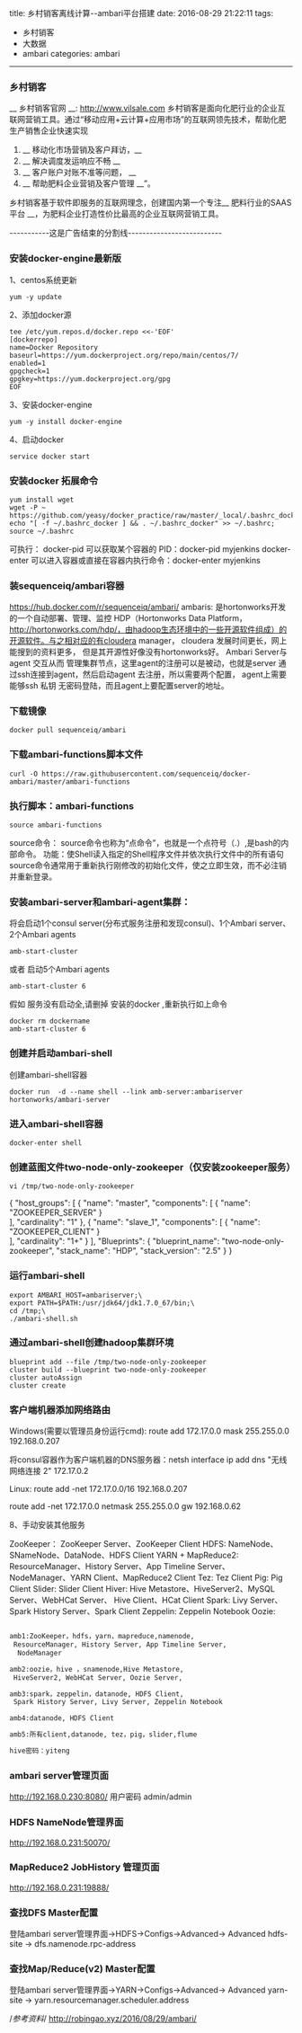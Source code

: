 title: 乡村销客离线计算--ambari平台搭建
date: 2016-08-29 21:22:11
tags:
- 乡村销客
- 大数据
- ambari
categories: ambari
---

### 乡村销客
__ 乡村销客官网 __: http://www.vilsale.com 
乡村销客是面向化肥行业的企业互联网营销工具。通过“移动应用+云计算+应用市场”的互联网领先技术，帮助化肥生产销售企业快速实现  
<!-- more -->
1. __ 移动化市场营销及客户拜访，__  
1. __ 解决调度发运响应不畅  __  
1. __ 客户账户对账不准等问题， __  
1. __ 帮助肥料企业营销及客户管理 __”。 

乡村销客基于软件即服务的互联网理念，创建国内第一个专注__ 肥料行业的SAAS平台 __，为肥料企业打造性价比最高的企业互联网营销工具。
 
-----------这是广告结束的分割线--------------------------

###  安装docker-engine最新版
1、centos系统更新

	yum -y update
2、添加docker源

	tee /etc/yum.repos.d/docker.repo <<-'EOF'
	[dockerrepo]
	name=Docker Repository
	baseurl=https://yum.dockerproject.org/repo/main/centos/7/
	enabled=1
	gpgcheck=1
	gpgkey=https://yum.dockerproject.org/gpg
	EOF
3、安装docker-engine

	yum -y install docker-engine
4、启动docker

	service docker start

### 安装docker 拓展命令

	yum install wget
	wget -P ~ https://github.com/yeasy/docker_practice/raw/master/_local/.bashrc_docker;
	echo "[ -f ~/.bashrc_docker ] && . ~/.bashrc_docker" >> ~/.bashrc; source ~/.bashrc

可执行：
docker-pid 可以获取某个容器的 PID：docker-pid myjenkins
docker-enter 可以进入容器或直接在容器内执行命令：docker-enter myjenkins

### 装sequenceiq/ambari容器

https://hub.docker.com/r/sequenceiq/ambari/
ambaris: 是hortonworks开发的一个自动部署、管理、监控  HDP（Hortonworks Data Platform， http://hortonworks.com/hdp/，由hadoop生态环境中的一些开源软件组成）的开源软件。与之相对应的有cloudera manager， cloudera 发展时间更长，网上能搜到的资料更多， 但是其开源性好像没有hortonworks好。
Ambari Server与agent 交互从而 管理集群节点，这里agent的注册可以是被动，也就是server 通过ssh连接到agent，然后启动agent 去注册，所以需要两个配置， agent上需要能够ssh 私钥 无密码登陆，而且agent上要配置server的地址。

### 下载镜像

	docker pull sequenceiq/ambari
### 下载ambari-functions脚本文件

	curl -O https://raw.githubusercontent.com/sequenceiq/docker-ambari/master/ambari-functions
### 执行脚本：ambari-functions

	source ambari-functions

source命令：
source命令也称为“点命令”，也就是一个点符号（.）,是bash的内部命令。
功能：使Shell读入指定的Shell程序文件并依次执行文件中的所有语句
source命令通常用于重新执行刚修改的初始化文件，使之立即生效，而不必注销并重新登录。


### 安装ambari-server和ambari-agent集群：

将会启动1个consul server(分布式服务注册和发现consul)、1个Ambari server、2个Ambari agents

	amb-start-cluster
或者 启动5个Ambari agents
	
	amb-start-cluster 6


假如 服务没有启动全,请删掉 安装的docker ,重新执行如上命令

	docker rm dockername
	amb-start-cluster 6

### 创建并启动ambari-shell
创建ambari-shell容器

	docker run  -d --name shell --link amb-server:ambariserver hortonworks/ambari-server

###  进入ambari-shell容器

	docker-enter shell

###  创建蓝图文件two-node-only-zookeeper（仅安装zookeeper服务）

	vi /tmp/two-node-only-zookeeper
{
  "host_groups": [
    {
      "name": "master",
      "components": [
        {
          "name": "ZOOKEEPER_SERVER"
        }      
      ],
      "cardinality": "1"
    },
    {
      "name": "slave_1",
      "components": [
        {
          "name": "ZOOKEEPER_CLIENT"
        }      
      ],
      "cardinality": "1+"
    }
  ],
  "Blueprints": {
    "blueprint_name": "two-node-only-zookeeper",
    "stack_name": "HDP",
    "stack_version": "2.5"
  }
}

### 运行ambari-shell

	export AMBARI_HOST=ambariserver;\
	export PATH=$PATH:/usr/jdk64/jdk1.7.0_67/bin;\
	cd /tmp;\
	./ambari-shell.sh


### 通过ambari-shell创建hadoop集群环境

	blueprint add --file /tmp/two-node-only-zookeeper
	cluster build --blueprint two-node-only-zookeeper
	cluster autoAssign
	cluster create

### 客户端机器添加网络路由
Windows(需要以管理员身份运行cmd): route add 172.17.0.0 mask 255.255.0.0 192.168.0.207


将consul容器作为客户端机器的DNS服务器：netsh interface ip add dns "无线网络连接 2" 172.17.0.2

Linux:  route add -net 172.17.0.0/16 192.168.0.207


route add -net 172.17.0.0 netmask 255.255.0.0 gw 192.168.0.62

8、手动安装其他服务

ZooKeeper： ZooKeeper Server、ZooKeeper Client
HDFS: NameNode、SNameNode、DataNode、HDFS Client
YARN + MapReduce2: ResourceManager、History Server、App Timeline Server、
	NodeManager、YARN Client、MapReduce2 Client
Tez:                Tez Client
Pig:                Pig Client
Slider:             Slider Client
Hiver:              Hive Metastore、HiveServer2、MySQL Server、WebHCat Server、
                     Hive Client、HCat Client
Spark:              Livy Server、Spark History Server、Spark Client
Zeppelin:           Zeppelin Notebook
Oozie:

```bash

amb1:ZooKeeper，hdfs，yarn，mapreduce,namenode,  
 ResourceManager, History Server, App Timeline Server,  
  NodeManager

amb2:oozie，hive ，snamenode,Hive Metastore,  
 HiveServer2, WebHCat Server, Oozie Server,  

amb3:spark，zeppelin，datanode, HDFS Client,  
 Spark History Server, Livy Server, Zeppelin Notebook

amb4:datanode, HDFS Client

amb5:所有client,datanode, tez，pig，slider,flume

hive密码：yiteng

```

###  ambari server管理页面

http://192.168.0.230:8080/  用户密码 admin/admin


###  HDFS NameNode管理界面

http://192.168.0.231:50070/

### MapReduce2 JobHistory 管理页面 

http://192.168.0.231:19888/


### 查找DFS Master配置

登陆ambari server管理界面->HDFS->Configs->Advanced-> Advanced hdfs-site
-> dfs.namenode.rpc-address


### 查找Map/Reduce(v2) Master配置

登陆ambari server管理界面->YARN->Configs->Advanced-> Advanced yarn-site
-> yarn.resourcemanager.scheduler.address

/*参考资料*/
http://robingao.xyz/2016/08/29/ambari/
